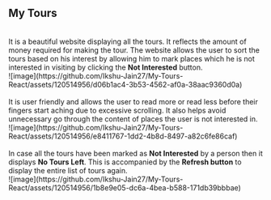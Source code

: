 ## My Tours
<br>
It is a beautiful website displaying all the tours. It reflects the amount of money required for making the tour. The website allows the user to sort the tours based on his interest by allowing him to mark places which he is not interested in visiting by clicking the <b>Not Interested</b> button.
<br/>
![image](https://github.com/Ikshu-Jain27/My-Tours-React/assets/120514956/d06b1ac4-3b53-4562-af0a-38aac9360d0a)
<br/>
<br/>
It is user friendly and allows the user to read more or read less before their fingers start aching due to excessive scrolling. It also helps avoid unnecessary go through the content of places the user is not interested in.
<br>
![image](https://github.com/Ikshu-Jain27/My-Tours-React/assets/120514956/e8411767-1dd2-4b8d-8497-a82c6fe86caf)
<br/>
<br/>
In case all the tours have been marked as <b>Not Interested</b> by a person then it displays <b>No Tours Left</b>. This is accompanied by the <b>Refresh button</b> to display the entire list of tours again.
<br/>
![image](https://github.com/Ikshu-Jain27/My-Tours-React/assets/120514956/1b8e9e05-dc6a-4bea-b588-171db39bbbae)

